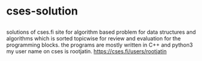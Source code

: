 # cses-solution
## 
solutions of cses.fi site for algorithm based problem for data structures and algorithms which is sorted topicwise for review and evaluation for the programming blocks.
the programs are mostly written in C++ and python3 my user name on cses is rootjatin. 
https://cses.fi/users/rootjatin
